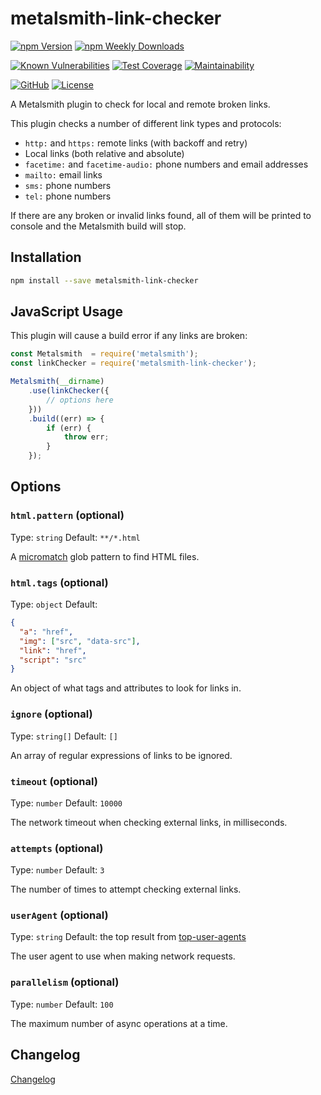 # metalsmith-link-checker

[![npm Version](https://badgen.net/npm/v/metalsmith-link-checker?icon=npm)](https://www.npmjs.com/package/metalsmith-link-checker)
[![npm Weekly Downloads](https://badgen.net/npm/dw/metalsmith-link-checker)](https://www.npmjs.com/package/metalsmith-link-checker)

[![Known Vulnerabilities](https://snyk.io/test/npm/metalsmith-link-checker/badge.svg)](https://snyk.io/test/npm/metalsmith-link-checker)
[![Test Coverage](https://badgen.net/codecov/c/github/emmercm/metalsmith-link-checker/main?icon=codecov)](https://codecov.io/gh/emmercm/metalsmith-link-checker)
[![Maintainability](https://badgen.net/codeclimate/maintainability/emmercm/metalsmith-link-checker?icon=codeclimate)](https://codeclimate.com/github/emmercm/metalsmith-link-checker/maintainability)

[![GitHub](https://badgen.net/badge/emmercm/metalsmith-link-checker/purple?icon=github)](https://github.com/emmercm/metalsmith-link-checker)
[![License](https://badgen.net/github/license/emmercm/metalsmith-link-checker?color=grey)](https://github.com/emmercm/metalsmith-link-checker/blob/main/LICENSE)

A Metalsmith plugin to check for local and remote broken links.

This plugin checks a number of different link types and protocols:

- `http:` and `https:` remote links (with backoff and retry)
- Local links (both relative and absolute)
- `facetime:` and `facetime-audio:` phone numbers and email addresses
- `mailto:` email links
- `sms:` phone numbers
- `tel:` phone numbers

If there are any broken or invalid links found, all of them will be printed to console and the Metalsmith build will stop.

## Installation

```bash
npm install --save metalsmith-link-checker
```

## JavaScript Usage

This plugin will cause a build error if any links are broken:

```javascript
const Metalsmith  = require('metalsmith');
const linkChecker = require('metalsmith-link-checker');

Metalsmith(__dirname)
    .use(linkChecker({
        // options here
    }))
    .build((err) => {
        if (err) {
            throw err;
        }
    });
```

## Options

### `html.pattern` (optional)

Type: `string` Default: `**/*.html`

A [micromatch](https://www.npmjs.com/package/micromatch) glob pattern to find HTML files.

### `html.tags` (optional)

Type: `object` Default:

```json
{
  "a": "href",
  "img": ["src", "data-src"],
  "link": "href",
  "script": "src"
}
```

An object of what tags and attributes to look for links in.

### `ignore` (optional)

Type: `string[]` Default: `[]`

An array of regular expressions of links to be ignored.

### `timeout` (optional)

Type: `number` Default: `10000`

The network timeout when checking external links, in milliseconds.

### `attempts` (optional)

Type: `number` Default: `3`

The number of times to attempt checking external links.

### `userAgent` (optional)

Type: `string` Default: the top result from [top-user-agents](https://www.npmjs.com/package/top-user-agents)

The user agent to use when making network requests.

### `parallelism` (optional)

Type: `number` Default: `100`

The maximum number of async operations at a time.

## Changelog

[Changelog](./CHANGELOG.md)
